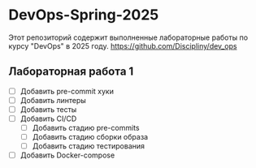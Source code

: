 # DevOps-Spring-2025

Этот репозиторий содержит выполненные лабораторные работы по курсу "DevOps" в 2025 году. https://github.com/Discipliny/dev_ops

## Лабораторная работа 1

- [ ] Добавить pre-commit хуки
- [ ] Добавить линтеры
- [ ] Добавить тесты
- [ ] Добавить CI/CD
    - [ ] Добавить стадию pre-commits
    - [ ] Добавить стадию сборки образа
    - [ ] Добавить стадию тестирования
- [ ] Добавить Docker-compose
